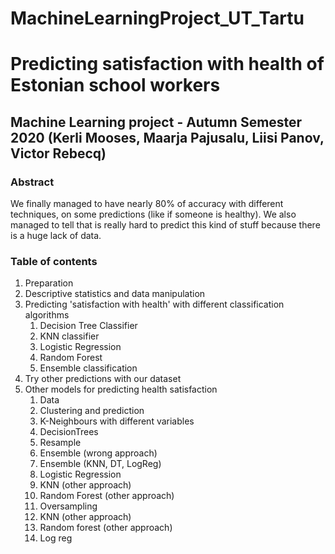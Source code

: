 # MachineLearningProject_UT_Tartu
# Predicting satisfaction with health of Estonian school workers

## Machine Learning project - Autumn Semester 2020 (Kerli Mooses, Maarja Pajusalu, Liisi Panov, Victor Rebecq)

### Abstract
We finally managed to have nearly 80% of accuracy with different techniques, on some predictions (like if someone is healthy).
We also managed to tell that is really hard to predict this kind of stuff because there is a huge lack of data.

### Table of contents

1. Preparation
2. Descriptive statistics and data manipulation
3. Predicting 'satisfaction with health' with different classification algorithms
    1. Decision Tree Classifier
    2. KNN classifier
    3. Logistic Regression
    4. Random Forest
    5. Ensemble classification
4. Try other predictions with our dataset
5. Other models for predicting health satisfaction
    1. Data
    2. Clustering and prediction
    3. K-Neighbours with different variables
    4. DecisionTrees
    5. Resample
    6. Ensemble (wrong approach)
    7. Ensemble (KNN, DT, LogReg)
    8. Logistic Regression
    9. KNN (other approach)
    10. Random Forest (other approach)
    11. Oversampling
    12. KNN (other approach)
    13. Random forest (other approach)
    14. Log reg
